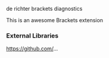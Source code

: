 de richter brackets diagnostics


This is an awesome Brackets extension

### External Libraries
https://github.com/...